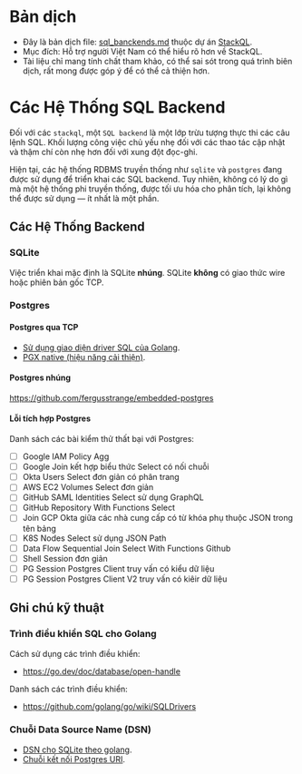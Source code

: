 # Bản dịch
- Đây là bản dịch file: [sql_banckends.md](https://github.com/stackql/stackql/blob/main/docs/sql_backends.md) thuộc dự án [StackQL](https://github.com/stackql/stackql).
- Mục đích: Hỗ trợ người Việt Nam có thể hiểu rõ hơn về StackQL.
- Tài liệu chỉ mang tính chất tham khảo, có thể sai sót trong quá trình biên dịch, rất mong được góp ý để có thể cả thiện hơn.


# Các Hệ Thống SQL Backend

Đối với các `stackql`, một `SQL backend` là một lớp trừu tượng thực thi các câu lệnh SQL. Khối lượng công việc chủ yếu nhẹ đối với các thao tác cập nhật và thậm chí còn nhẹ hơn đối với xung đột đọc-ghi.

Hiện tại, các hệ thống RDBMS truyền thống như  `sqlite` và `postgres` đang được sử dụng để triển khai các SQL backend. Tuy nhiên, không có lý do gì mà một hệ thống phi truyền thống, được tối ưu hóa cho phân tích, lại không thể được sử dụng — ít nhất là một phần.

## Các Hệ Thống Backend

### SQLite

Việc triển khai mặc định là SQLite **nhúng**.  SQLite **không** có giao thức wire hoặc phiên bản gốc TCP.

### Postgres

#### Postgres qua TCP

- [Sử dụng giao diện driver SQL của Golang](https://github.com/jackc/pgx/wiki/Getting-started-with-pgx-through-database-sql#hello-world-from-postgresql).
- [PGX native (hiệu năng cải thiện)](https://github.com/jackc/pgx/wiki/Getting-started-with-pgx).

#### Postgres nhúng

https://github.com/fergusstrange/embedded-postgres

#### Lỗi tích hợp Postgres

Danh sách các bài kiểm thử thất bại với Postgres:

- [ ] Google IAM Policy Agg                                                 
- [ ] Google Join kết hợp biểu thức Select có nối chuỗi              
- [ ] Okta Users Select đơn giản có phân trang                                    
- [ ] AWS EC2 Volumes Select đơn giản                                         
- [ ] GitHub SAML Identities Select sử dụng GraphQL                                 
- [ ] GitHub Repository With Functions Select                               
- [ ] Join GCP Okta giữa các nhà cung cấp có từ khóa phụ thuộc JSON trong tên bảng
- [ ] K8S Nodes Select sử dụng JSON Path                                 
- [ ] Data Flow Sequential Join Select With Functions Github                       
- [ ] Shell Session đơn giản                                                  
- [ ] PG Session Postgres Client truy vấn có kiểu dữ liệu                              
- [ ] PG Session Postgres Client V2 truy vấn có kiêir dữ liệu                       

## Ghi chú kỹ thuật

### Trình điều khiển SQL cho Golang

Cách sử dụng các trình điều khiển:

- https://go.dev/doc/database/open-handle

Danh sách các trình điều khiển:

- https://github.com/golang/go/wiki/SQLDrivers

### Chuỗi Data Source Name (DSN)

- [DSN cho SQLite theo golang](https://github.com/mattn/go-sqlite3#dsn-examples).
- [Chuỗi kết nối Postgres URI](https://www.postgresql.org/docs/current/libpq-connect.html#LIBPQ-CONNSTRING).
